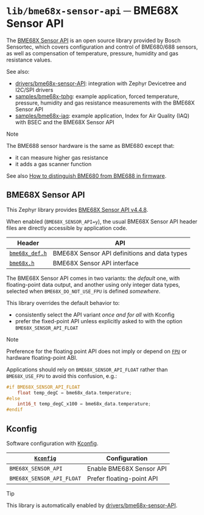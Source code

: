 # `lib/bme68x-sensor-api` ─ BME68X Sensor API

The [BME68X Sensor API] is an open source library provided by Bosch Sensortec, which covers configuration and control of BME680/688 sensors, as well as compensation of temperature, pressure, humidity and gas resistance values.

See also:

- [drivers/bme68x-sensor-API]: integration with Zephyr Devicetree and I2C/SPI drivers
- [samples/bme68x-tphg]: example application, forced temperature, pressure, humidity and gas resistance measurements with the BME68X Sensor API
- [samples/bme68x-iaq]: example application, Index for Air Quality (IAQ) with BSEC and the BME68X Sensor API


> [!NOTE]
>
> The BME688 sensor hardware is the same as BME680 except that:
>
> - it can measure higher gas resistance
> - it adds a gas scanner function
>
> See also [How to distinguish BME680 from BME688 in firmware].

[BME68X Sensor API]: https://github.com/boschsensortec/BME68x_SensorAPI
[drivers/bme68x-sensor-api]: /drivers/bme68x-sensor-api
[samples/bme68x-tphg]: /samples/bme68x-tphg
[samples/bme68x-iaq]: /samples/bme68x-iaq
[How to distinguish BME680 from BME688 in firmware]: https://community.bosch-sensortec.com/t5/MEMS-sensors-forum/How-to-distinguish-BME680-from-BME688-in-firmware/td-p/73929

## BME68X Sensor API

This Zephyr library provides [BME68X Sensor API v4.4.8].

When enabled (`BME68X_SENSOR_API=y`), the usual BME68X Sensor API header files are directly accessible by application code.

| Header                                  | API                                          |
|-----------------------------------------|----------------------------------------------|
| [`bme68x_def.h`](include/bme68x_defs.h) | BME68X Sensor API definitions and data types |
| [`bme68x.h`](include/bme68x.h)          | BME68X Sensor API interface                  |

The BME68X Sensor API comes in two variants: the *default* one, with floating-point data output, and another using only integer data types, selected when `BME68X_DO_NOT_USE_FPU` is defined *somewhere*.

This library overrides the default behavior to:

- consistently select the API variant *once and for all* with Kconfig
- prefer the fixed-point API unless explicitly asked to with the option `BME68X_SENSOR_API_FLOAT`

> [!NOTE]
>
> Preference for the floating point API does not imply or depend on [`FPU`] or hardware floating-point ABI.
>
> Applications should rely on `BME68X_SENSOR_API_FLOAT` rather than `BME68X_USE_FPU` to avoid this confusion, e.g.:
>
> ``` C
> #if BME68X_SENSOR_API_FLOAT
>     float temp_degC = bme68x_data.temperature;
> #else
>     int16_t temp_degC_x100 = bme68x_data.temperature;
> #endif
> ```

[BME68X Sensor API v4.4.8]: https://github.com/boschsensortec/BME68x_SensorAPI/releases/tag/v4.4.8
[`FPU`]: https://docs.zephyrproject.org/latest/kconfig.html#CONFIG_FPU

## Kconfig

Software configuration with [Kconfig].

| [`Kconfig`](Kconfig)      | Configuration             |
|---------------------------|---------------------------|
| `BME68X_SENSOR_API`       | Enable BME68X Sensor API  |
| `BME68X_SENSOR_API_FLOAT` | Prefer floating-point API |

[Kconfig]: https://docs.zephyrproject.org/latest/build/kconfig/index.html

> [!TIP]
>
> This library is automatically enabled by [drivers/bme68x-sensor-API].
